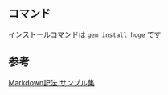 ## コマンド


インストールコマンドは `gem install hoge` です



## 参考
[Markdown記法 サンプル集](https://qiita.com/tbpgr/items/989c6badefff69377da7#%E8%A8%98%E8%BF%B0%E4%BE%8B-4)
